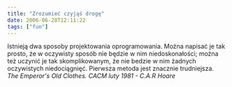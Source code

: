 ```yaml
---
title: "Zrozumieć czyjąś drogę"
date: 2006-06-28T12:11:22
tags: ["fun"]
---
```

Istnieją dwa sposoby projektowania oprogramowania. Można napisać je tak prosto, że w oczywisty sposób nie będzie w nim niedoskonałości; można też uczynić je tak skomplikowanym, że nie bedzie w nim żadnych oczywistych niedociągnięć. Pierwsza metoda jest znacznie trudniejsza.<br><em>The Emperor's Old Clothes. CACM luty 1981 - C.A.R Hoare</em>
